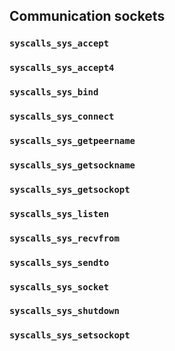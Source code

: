 ## Communication sockets

### `syscalls_sys_accept` 
### `syscalls_sys_accept4` 
### `syscalls_sys_bind` 
### `syscalls_sys_connect`
### `syscalls_sys_getpeername`
### `syscalls_sys_getsockname` 
### `syscalls_sys_getsockopt` 
### `syscalls_sys_listen` 
### `syscalls_sys_recvfrom` 
### `syscalls_sys_sendto` 
### `syscalls_sys_socket` 
### `syscalls_sys_shutdown`
### `syscalls_sys_setsockopt` 
